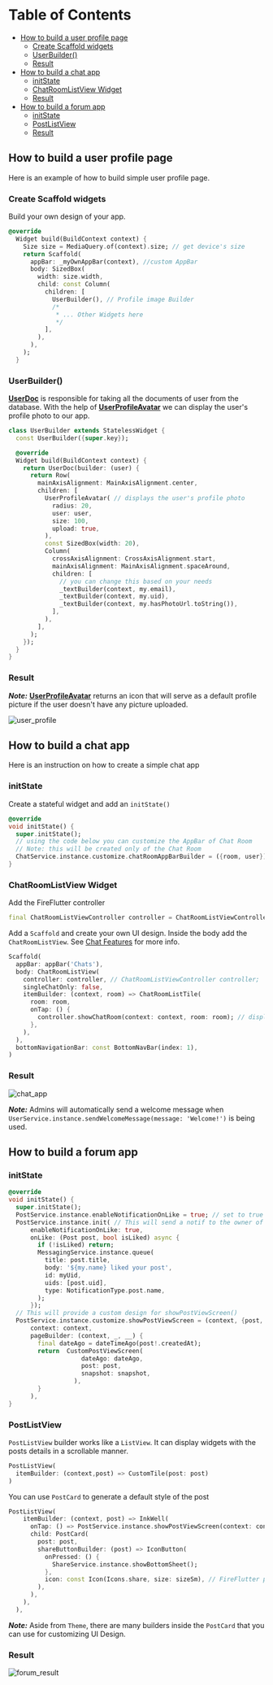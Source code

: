 # Table of Contents


<!-- @import "[TOC]" {cmd="toc" depthFrom=2 depthTo=6 orderedList=false} -->

<!-- code_chunk_output -->

- [How to build a user profile page](#how-to-build-a-user-profile-page)
  - [Create Scaffold widgets](#create-scaffold-widgets)
  - [UserBuilder()](#userbuilder)
  - [Result](#result)
- [How to build a chat app](#how-to-build-a-chat-app)
  - [initState](#initstate)
  - [ChatRoomListView Widget](#chatroomlistview-widget)
  - [Result](#result-1)
- [How to build a forum app](#how-to-build-a-forum-app)
  - [initState](#initstate-1)
  - [PostListView](#postlistview)
  - [Result](#result-2)

<!-- /code_chunk_output -->



## How to build a user profile page 

<!-- will revised this continously while studying fireflutter -->

Here is an example of how to build simple user profile page.

### Create Scaffold widgets

Build your own design of your app.

```dart
@override
  Widget build(BuildContext context) {
    Size size = MediaQuery.of(context).size; // get device's size
    return Scaffold(
      appBar: _myOwnAppBar(context), //custom AppBar
      body: SizedBox(
        width: size.width,
        child: const Column(
          children: [
            UserBuilder(), // Profile image Builder
            /*
             * ... Other Widgets here
             */
          ],
        ),
      ),
    );
  }
```

### UserBuilder()

[**UserDoc**](/README.md#userdoc) is responsible for taking all the documents of user from the database. With the help of [**UserProfileAvatar**](#userprofileavatar) we can display the user's profile photo to our app.

```dart
class UserBuilder extends StatelessWidget {
  const UserBuilder({super.key});

  @override
  Widget build(BuildContext context) {
    return UserDoc(builder: (user) {
      return Row(
        mainAxisAlignment: MainAxisAlignment.center,
        children: [
          UserProfileAvatar( // displays the user's profile photo
            radius: 20,
            user: user,
            size: 100,
            upload: true,
          ),
          const SizedBox(width: 20),
          Column(
            crossAxisAlignment: CrossAxisAlignment.start,
            mainAxisAlignment: MainAxisAlignment.spaceAround,
            children: [
              // you can change this based on your needs
              _textBuilder(context, my.email),
              _textBuilder(context, my.uid),
              _textBuilder(context, my.hasPhotoUrl.toString()),
            ],
          ),
        ],
      );
    });
  }
}
```

### Result

**_Note:_** [**UserProfileAvatar**](/README.md#UserProfileAvatar) returns an icon that will serve as a default profile picture if the user doesn't have any picture uploaded.

![user_profile](https://github.com/thruthesky/fireflutter/blob/main/doc/img/user_profile.png?raw=true)

## How to build a chat app

Here is an instruction on how to create a simple chat app

### initState

Create a stateful widget and add an `initState()`

```dart
@override
void initState() {
  super.initState();
  // using the code below you can customize the AppBar of Chat Room
  // Note: this will be created only of the Chat Room
  ChatService.instance.customize.chatRoomAppBarBuilder = ({room, user}) => customAppBar(context, room);
}
```

### ChatRoomListView Widget

Add the FireFlutter controller

```dart
final ChatRoomListViewController controller = ChatRoomListViewController();
```

Add a `Scaffold` and create your own UI design. Inside the body add the `ChatRoomListView`. See [Chat Features](#chat-feature) for more info.

```dart
Scaffold(
  appBar: appBar('Chats'),
  body: ChatRoomListView(
    controller: controller, // ChatRoomListViewController controller;
    singleChatOnly: false,
    itemBuilder: (context, room) => ChatRoomListTile(
      room: room,
      onTap: () {
        controller.showChatRoom(context: context, room: room); // display the chat room on tap... the appbar from initState() will apply to this.
      },
    ),
  ),
  bottomNavigationBar: const BottomNavBar(index: 1),
)
```

### Result

![chat_app](https://github.com/thruthesky/fireflutter/blob/main/doc/img/chat_app.png?raw=true)

**_Note:_** Admins will automatically send a welcome message when `UserService.instance.sendWelcomeMessage(message: 'Welcome!')` is being used.

## How to build a forum app
### initState

```dart
@override
void initState() {
  super.initState();
  PostService.instance.enableNotificationOnLike = true; // set to true to enable notification
  PostService.instance.init( // This will send a notif to the owner of the post
      enableNotificationOnLike: true,
      onLike: (Post post, bool isLiked) async {
        if (!isLiked) return;
        MessagingService.instance.queue(
          title: post.title,
          body: '${my.name} liked your post',
          id: myUid,
          uids: [post.uid],
          type: NotificationType.post.name,
        );
      });
  // This will provide a custom design for showPostViewScreen()
  PostService.instance.customize.showPostViewScreen = (context, {post, postIdasync}) => showGeneralDialog(
      context: context,
      pageBuilder: (context, _, __) {
        final dateAgo = dateTimeAgo(post!.createdAt);
        return  CustomPostViewScreen(
                    dateAgo: dateAgo,
                    post: post,
                    snapshot: snapshot,
                  ),
        }
      ),
}
```

### PostListView

`PostListView` builder works like a `ListView`. It can display widgets with the posts details in a scrollable manner.

```dart
PostListView(
  itemBuilder: (context,post) => CustomTile(post: post)
)
```

You can use `PostCard` to generate a default style of the post

```dart
PostListView(
    itemBuilder: (context, post) => InkWell(
      onTap: () => PostService.instance.showPostViewScreen(context: context, post: post),
      child: PostCard(
        post: post,
        shareButtonBuilder: (post) => IconButton(
          onPressed: () {
            ShareService.instance.showBottomSheet();
          },
          icon: const Icon(Icons.share, size: sizeSm), // FireFlutter provides sizes
        ),
      ),
    ),
  ),
```

**_Note:_** Aside from `Theme`, there are many builders inside the `PostCard` that you can use for customizing UI Design.

### Result

![forum_result](https://github.com/thruthesky/fireflutter/blob/main/doc/img/forum.png?raw=true)
